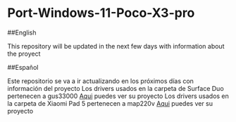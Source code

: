 # Port-Windows-11-Poco-X3-pro

##English

This repository will be updated in the next few days with information about the proyect



##Español

Este repositorio se va a ir actualizando en los próximos días con información del proyecto
Los drivers usados en la carpeta de Surface Duo pertenecen a gus33000 [Aqui](https://github.com/WOA-Project/SurfaceDuo-Drivers) puedes ver su proyecto
Los drivers usados en la carpeta de Xiaomi Pad 5 pertenecen a map220v [Aqui](https://github.com/map220v/MiPad5-Drivers) puedes ver su proyecto
